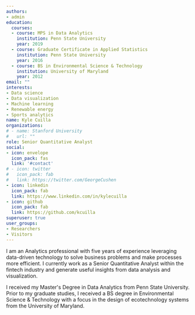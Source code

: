```yaml
---
authors:
- admin
education:
  courses:
  - course: MPS in Data Analytics
    institution: Penn State University
    year: 2019
  - course: Graduate Certificate in Applied Statistics
    institution: Penn State University
    year: 2016
  - course: BS in Environmental Science & Technology
    institution: University of Maryland
    year: 2012
email: ""
interests:
- Data science
- Data visualization
- Machine learning
- Renewable energy
- Sports analytics
name: Kyle Cuilla
organizations:
# - name: Stanford University
#   url: ""
role: Senior Quantitative Analyst
social:
- icon: envelope
  icon_pack: fas
  link: '#contact'
# - icon: twitter
#   icon_pack: fab
#   link: https://twitter.com/GeorgeCushen
- icon: linkedin
  icon_pack: fab
  link: https://www.linkedin.com/in/kylecuilla
- icon: github
  icon_pack: fab
  link: https://github.com/kcuilla
superuser: true
user_groups:
- Researchers
- Visitors
---
```


I am an Analytics professional with five years of experience leveraging data-driven technology to solve business problems and make processes more efficient. I currently work as a Senior Quantitative Analyst within the fintech industry and generate useful insights from data analysis and visualization. 

I received my Master's Degree in Data Analytics from Penn State University. Prior to my graduate studies, I received a BS degree in Environmental Science & Technology with a focus in the design of ecotechnology systems from the University of Maryland. 

